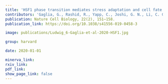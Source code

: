 ```yaml
---
title: 'HSF1 phase transition mediates stress adaptation and cell fate decisions.'
contributors: 'Gaglia, G., Rashid, R., Yapp, C., Joshi, G. N., Li, C. G., Lindquist, S. L., Sarosiek, K. A., Whitesell, L., Sorger, P. K., & Santagata, S. (2020).'
publication: Nature Cell Biology, 22(2), 151–158.
publication_link: https://doi.org/10.1038/s41556-019-0458-3

image: publications/Ludwig_6-Gaglia-et-al-2020-HSF1.jpg

group: harvard

date: 2020-01-01

minerva_link: 
rxiv_link: 
pdf_link: 
show_page_link: false
---
```

